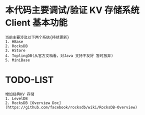 # 本代码主要调试/验证 KV 存储系统 Client 基本功能
    当前主要涉及以下两个系统{持续更新}
    1. HBase
    2. RocksDB
    3. HStore
    4. ToplingDB(从官方文档看，对Java 支持不友好 暂时放弃)
    5. MiniBase



# TODO-LIST
    增加经典KV 存储
    1. LevelDB
    2. RocksDB [Overview Doc](https://github.com/facebook/rocksdb/wiki/RocksDB-Overview)  